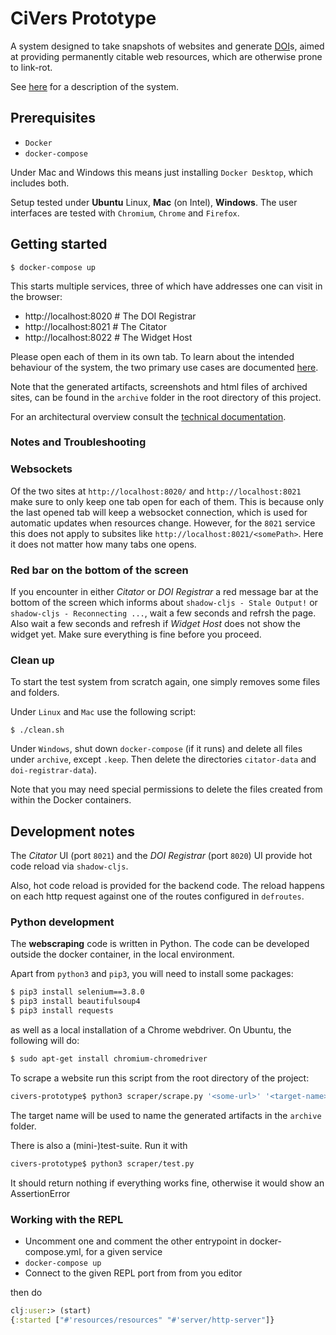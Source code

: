# CiVers Prototype
 
A system designed to take snapshots of websites and
generate [DOI](https://en.wikipedia.org/wiki/Digital_object_identifier)s,
aimed at providing permanently citable web resources, which are otherwise
prone to link-rot.
 
See [here](./docs/README.md) for a description of the system.

## Prerequisites 

- `Docker`
- `docker-compose`

Under Mac and Windows this means just installing `Docker Desktop`, which includes both.

Setup tested under **Ubuntu** Linux, **Mac** (on Intel), **Windows**. 
The user interfaces are tested with `Chromium`, `Chrome` and `Firefox`.

## Getting started

    $ docker-compose up

This starts multiple services, three of which have addresses 
one can visit in the browser:

- http://localhost:8020 # The DOI Registrar
- http://localhost:8021 # The Citator
- http://localhost:8022 # The Widget Host

Please open each of them in its own tab. To learn about the intended behaviour of the system, 
the two primary use cases are documented [here](./docs/README.md#use-cases).

Note that the generated artifacts, screenshots and html files of archived sites, can be found in the `archive` folder
in the root directory of this project.



For an architectural overview consult the [technical documentation](./docs/README_TECHNICAL.md).

### Notes and Troubleshooting

### Websockets

Of the two sites at `http://localhost:8020/` and `http://localhost:8021` make sure to only keep one tab open for each of them.
This is because only the last opened tab will keep a websocket connection, which is used for automatic updates when resources change.
However, for the `8021` service this does not apply to subsites like `http://localhost:8021/<somePath>`. Here it does not matter how many tabs one opens.

### Red bar on the bottom of the screen

If you encounter in either *Citator* or *DOI Registrar* a red message bar at the bottom of the screen which 
informs about `shadow-cljs - Stale Output!` or `shadow-cljs - Reconnecting ...`, wait a few seconds and refrsh the page. Also wait a few seconds and refresh
if *Widget Host* does not show the widget yet. Make sure everything is fine before you proceed.

### Clean up

To start the test system from scratch again, 
one simply removes some files and folders.

Under `Linux` and `Mac` use the following script:

    $ ./clean.sh

Under `Windows`, shut down `docker-compose` (if it runs) and
delete all files under `archive`, except `.keep`. Then delete the directories `citator-data`
and `doi-registrar-data`). 

Note that you may need special permissions 
to delete the files created from within the Docker containers.

## Development notes

The *Citator* UI (port `8021`) and the *DOI Registrar* (port `8020`) UI
provide hot code reload via `shadow-cljs`. 

Also, hot code reload is provided for the backend code. The reload happens
on each http request against one of the routes configured in `defroutes`.

### Python development

The **webscraping** code is written in Python. 
The code can be developed outside the docker container, in the local environment.

Apart from `python3` and `pip3`, you will need to install some packages:

```bash
$ pip3 install selenium==3.8.0
$ pip3 install beautifulsoup4
$ pip3 install requests
```

as well as a local installation of a Chrome webdriver. On Ubuntu, the following will do:

```bash
$ sudo apt-get install chromium-chromedriver
```

To scrape a website run this script from the root directory of the project:

```bash
civers-prototype$ python3 scraper/scrape.py '<some-url>' '<target-name>'
```

The target name will be used to name the generated artifacts in the `archive` folder.

There is also a (mini-)test-suite. Run it with

```bash
civers-prototype$ python3 scraper/test.py
```

It should return nothing if everything works fine, otherwise it would show an AssertionError

### Working with the REPL

- Uncomment one and comment the other entrypoint in docker-compose.yml, for a given service
- `docker-compose up`
- Connect to the given REPL port from from you editor 

then do

```clojure
clj:user:> (start)
{:started ["#'resources/resources" "#'server/http-server"]}
```
